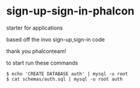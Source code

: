 sign-up-sign-in-phalcon
=======================

starter for applications

based off the invo sign-up,sign-in code 

thank you phalconteam!

to start run these commands

``` cli
$ echo 'CREATE DATABASE auth' | mysql -u root
$ cat schemas/auth.sql | mysql -u root auth
```
